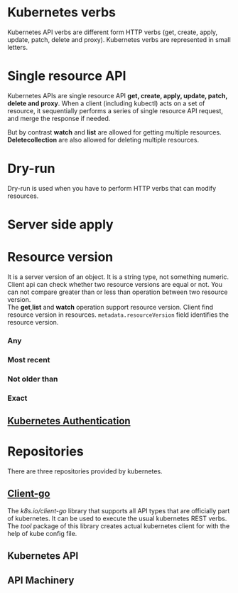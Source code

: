 # Kubernetes verbs
Kubernetes API verbs are different form HTTP verbs (get, create, apply, update, patch, delete and proxy). Kubernetes verbs
are represented in small letters.

# Single resource API
Kubernetes APIs  are single resource API **get, create, apply, update, patch, delete and proxy**. When a client (including kubectl) acts on a set of resource, it sequentially 
performs a series of single resource API request, and merge the response if needed. <br>

But by contrast **watch** and **list** are allowed for getting multiple resources. **Deletecollection** are also allowed for
deleting multiple resources. 

# Dry-run
Dry-run is used when you have to perform HTTP verbs that can modify resources.

# Server side apply

# Resource version
It is a server version of an object. It is a string type, not something numeric. Client api can check whether two resource 
versions are equal or not. You can not compare greater than or less than operation between two resource version. 
<br>
The **get**,**list** and **watch** operation support resource version.
Client find resource version in resources. `metadata.resourceVersion` field identifies the resource version.
### Any
### Most recent
### Not older than
### Exact

## [Kubernetes Authentication](https://kubernetes.io/docs/reference/access-authn-authz/authentication/)

# Repositories
There are three repositories provided by kubernetes. 


## [Client-go](https://github.com/kubernetes/client-go)
The _k8s.io/client-go_ library that supports all API types that are officially part of kubernetes. It can be used to execute 
the usual kubernetes REST verbs. The _tool_ package of this library creates actual kubernetes client for with the help of 
kube config file.

## Kubernetes API

## API Machinery